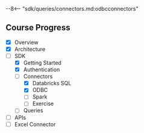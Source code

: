 --8<-- "sdk/queries/connectors.md:odbcconnectors"

## Course Progress
-   [X] Overview
-   [X] Architecture
-   [ ] SDK
    *   [X] Getting Started
    *   [X] Authentication
    *   [ ] Connectors
        +   [X] Databricks SQL
        +   [X] ODBC
        +   [ ] Spark
        +   [ ] Exercise
    *   [ ] Queries
-   [ ] APIs
-   [ ] Excel Connector